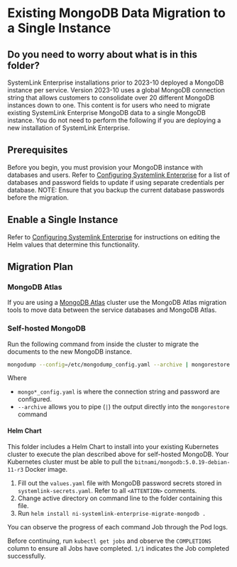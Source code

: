 # Existing MongoDB Data Migration to a Single Instance

## Do you need to worry about what is in this folder?

SystemLink Enterprise installations prior to 2023-10 deployed a MongoDB instance per service. Version 2023-10 uses a global MongoDB connection string that allows customers to consolidate over 20 different MongoDB instances down to one. This content is for users who need to migrate existing SystemLink Enterprise MongoDB data to a single MongoDB instance. You do not need to perform the following if you are deploying a new installation of SystemLink Enterprise.

## Prerequisites

Before you begin, you must provision your MongoDB instance with databases and users. Refer to [Configuring Systemlink Enterprise](https://www.ni.com/docs/en-US/bundle/systemlink-enterprise/page/config-systemlink-enterprise.html) for a list of databases and password fields to update if using separate credentials per database. NOTE: Ensure that you backup the current database passwords before the migration.

## Enable a Single Instance

Refer to [Configuring Systemlink Enterprise](https://www.ni.com/docs/en-US/bundle/systemlink-enterprise/page/config-systemlink-enterprise.html) for instructions on editing the Helm values that determine this functionality.

## Migration Plan

### MongoDB Atlas

If you are using a [MongoDB Atlas](https://www.ni.com/r/mongodbatalas) cluster use the MongoDB Atlas migration tools to move data between the service databases and MongoDB Atlas.

### Self-hosted MongoDB

Run the following command from inside the cluster to migrate the documents to the new MongoDB instance.

```sh
mongodump --config=/etc/mongodump_config.yaml --archive | mongorestore --archive --config=/etc/mongorestore_config.yaml
```

Where

- `mongo*_config.yaml` is where the connection string and password are configured.
- `--archive` allows you to pipe (`|`) the output directly into the `mongorestore` command

#### Helm Chart

This folder includes a Helm Chart to install into your existing Kubernetes cluster to execute the plan described above for self-hosted MongoDB. Your Kubernetes cluster must be able to pull the `bitnami/mongodb:5.0.19-debian-11-r3` Docker image.

1. Fill out the `values.yaml` file with MongoDB password secrets stored in `systemlink-secrets.yaml`. Refer to all `<ATTENTION>` comments.
2. Change active directory on command line to the folder containing this file.
3. Run `helm install ni-systemlink-enterprise-migrate-mongodb .`

You can observe the progress of each command Job through the Pod logs.

Before continuing, run `kubectl get jobs` and observe the `COMPLETIONS` column to ensure all Jobs have completed. `1/1` indicates the Job completed successfully.
